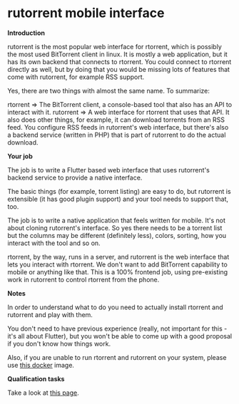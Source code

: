 # rutorrent mobile interface

 **Introduction**

rutorrent is the most popular web interface for rtorrent, which is
possibly the most used BitTorrent client in linux. It is mostly a web
application, but it has its own backend that connects to rtorrent. You
could connect to rtorrent directly as well, but by doing that you would
be missing lots of features that come with rutorrent, for example RSS
support.

Yes, there are two things with almost the same name. To summarize:

rtorrent =\> The BitTorrent client, a console-based tool that also has
an API to interact with it. rutorrent =\> A web interface for
rtorrent that uses that API. It also does other things, for example, it
can download torrents from an RSS feed. You configure RSS feeds in
rutorrent's web interface, but there's also a backend service (written
in PHP) that is part of rutorrent to do the actual download.

 **Your job**

The job is to write a Flutter based web interface that uses rutorrent's
backend service to provide a native interface.

The basic things (for example, torrent listing) are easy to do, but
rutorrent is extensible (it has good plugin support) and your tool needs
to support that, too.

The job is to write a native application that feels written for mobile.
It's not about cloning rutorrent's interface. So yes there needs to be
a torrent list but the columns may be different (definitely less),
colors, sorting, how you interact with the tool and so on.

rtorrent, by the way, runs in a server, and rutorrent is the web
interface that lets you interact with rtorrent. We don't want to add
BitTorrent capability to mobile or anything like that. This is a 100%
frontend job, using pre-existing work in rutorrent to control rtorrent
from the phone.

 **Notes**

In order to understand what to do you need to actually install rtorrent
and rutorrent and play with them.

You don't need to have previous experience (really, not important for
this - it's all about Flutter), but you won't be able to come up with
a good proposal if you don't know how things work.

Also, if you are unable to run rtorrent and rutorrent on your system,
please use [this
docker](https://hub.docker.com/r/crazymax/rtorrent-rutorrent)
image.

 **Qualification tasks**

Take a look at [this
page](/public/gsoc/takehome).
